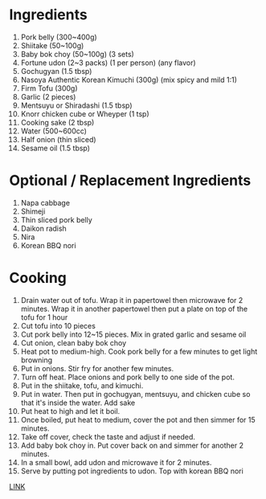 # Ingredients

1. Pork belly (300~400g)
2. Shiitake (50~100g)
3. Baby bok choy (50~100g) (3 sets)
4. Fortune udon (2~3 packs) (1 per person) (any flavor)
5. Gochugyan (1.5 tbsp)
6. Nasoya Authentic Korean Kimuchi (300g) (mix spicy and mild 1:1)
7. Firm Tofu (300g)
8. Garlic (2 pieces)
9. Mentsuyu or Shiradashi (1.5 tbsp)
10. Knorr chicken cube or Wheyper (1 tsp)
11. Cooking sake (2 tbsp)
12. Water (500~600cc)
13. Half onion (thin sliced)
14. Sesame oil (1.5 tbsp)

# Optional / Replacement Ingredients

1. Napa cabbage
2. Shimeji
3. Thin sliced pork belly
4. Daikon radish
5. Nira
6. Korean BBQ nori

# Cooking

1. Drain water out of tofu. Wrap it in papertowel then microwave for 2 minutes. Wrap it in another papertowel then put a plate on top of the tofu for 1 hour
2. Cut tofu into 10 pieces
3. Cut pork belly into 12~15 pieces. Mix in grated garlic and sesame oil
4. Cut onion, clean baby bok choy
5. Heat pot to medium-high. Cook pork belly for a few minutes to get light browning
6. Put in onions. Stir fry for another few minutes.
7. Turn off heat. Place onions and pork belly to one side of the pot.
8. Put in the shiitake, tofu, and kimuchi.
9. Put in water. Then put in gochugyan, mentsuyu, and chicken cube so that it's inside the water. Add sake
10. Put heat to high and let it boil.
11. Once boiled, put heat to medium, cover the pot and then simmer for 15 minutes.
12. Take off cover, check the taste and adjust if needed.
13. Add baby bok choy in. Put cover back on and simmer for another 2 minutes.
14. In a small bowl, add udon and microwave it for 2 minutes.
15. Serve by putting pot ingredients to udon. Top with korean BBQ nori

[LINK](https://www.youtube.com/watch?v=SPJFAtNWu2U)

